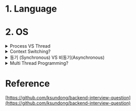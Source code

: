 # 1. Language

# 2. OS
<details>
<summary>Process VS Thread</summary>
<div markdown="1">

</div>
</details>

<details>
<summary>Context Switching?</summary>
<div markdown="1">

</div>
</details>

<details>
<summary>동기 (Synchronous) VS 비동기(Asynchronous)</summary>
<div markdown="1">

</div>
</details>

<details>
<summary>Multi Thread Programming?</summary>
<div markdown="1">

</div>
</details>

# Reference
[https://github.com/ksundong/backend-interview-question](https://github.com/ksundong/backend-interview-question)
